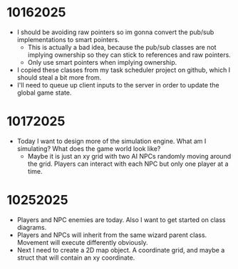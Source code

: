 # 10162025
- I should be avoiding raw pointers so im gonna convert the pub/sub implementations to smart pointers.
  - This is actually a bad idea, because the pub/sub classes are not implying ownership so they can stick to references and raw pointers.
  - Only use smart pointers when implying ownership.
- I copied these classes from my task scheduler project on github, which I should steal a bit more from. 
- I'll need to queue up client inputs to the server in order to update the global game state. 
# 10172025
- Today I want to design more of the simulation engine. What am I simulating? What does the game world look like?
  - Maybe it is just an xy grid with two AI NPCs randomly moving around the grid. Players can interact with each NPC but only one player at a time.
# 10252025
- Players and NPC enemies are today. Also I want to get started on class diagrams. 
- Players and NPCs will inherit from the same wizard parent class. Movement will execute differently obviously. 
- Next I need to create a 2D map object. A coordinate grid, and maybe a struct that will contain an xy coordinate. 
